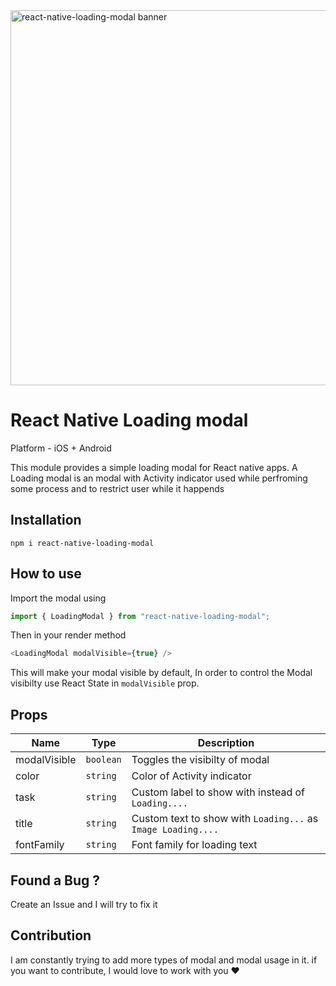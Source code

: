 <img src="https://res.cloudinary.com/practicaldev/image/fetch/s--8CEpKqFD--/c_imagga_scale,f_auto,fl_progressive,h_420,q_auto,w_1000/https://dev-to-uploads.s3.amazonaws.com/uploads/articles/mcxxxssx71v3s531jxop.png" alt="react-native-loading-modal banner" style="width:600px;"/>

# React Native Loading modal

Platform - iOS + Android 

This module provides a simple loading modal for React native apps.
A Loading modal is an modal with Activity indicator used while perfroming some process and to restrict user while it happends


## Installation

```cd
npm i react-native-loading-modal
```

## How to use

Import the modal using 

```js
import { LoadingModal } from "react-native-loading-modal";

```

Then in your render method

```js
<LoadingModal modalVisible={true} />
```

This will make your modal visible by default,
In order to control the Modal visibilty use React State in `modalVisible` prop.



## Props

| Name          |Type| Description |
| --------------|---------| ----------- |
| modalVisible  |`boolean`| Toggles the visibilty of modal       |
| color         |`string`| Color of Activity indicator        |
| task          |`string`| Custom label to show with instead of `Loading....`        |
| title         |`string`| Custom text to show with `Loading...`  as `Image Loading....`      |
| fontFamily    |`string`| Font family for loading text |


## Found a Bug ?
Create an Issue and I will try to fix it

## Contribution
I am constantly trying to add more types of modal and modal usage in it.
if you want to contribute, I would love to work with you ❤️
